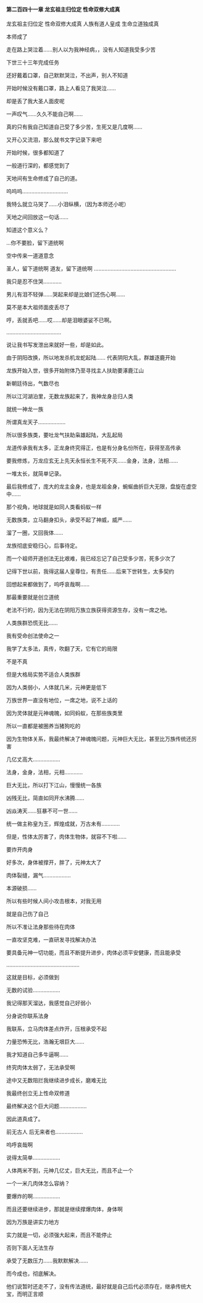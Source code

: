 #### 第二百四十一章 龙玄祖主归位定 性命双修大成真

龙玄祖主归位定
性命双修大成真
人族有道人皇成
生命立道独成真



本师成了

走在路上哭泣着……别人以为我神经病，，没有人知道我受多少苦

下世三十三年完成任务

还好戴着口罩，自己默默哭泣，不出声，别人不知道

开始时候没有戴口罩，路上人看见了我哭泣……

却是丢了我大圣人面皮呢

一声叹气……久久不能自己啊……

真的只有我自己知道自己受了多少苦，生死又是几度啊……

又开心又流泪，那么就书文字记录下来吧

开始时候，很多都知道了

一般道行深的，都感觉到了

天地间有生命修成了自己的道。

呜呜呜…………………………

我特么就立马哭了……小泪纵横，（因为本师还小呢）

天地之间回放这一句话……

知道这个意义么？

…你不要脸，留下道统啊

空中传来一道道意念

圣人，留下道统啊
道友，留下道统啊
………………………………………………


我只是忍不住哭…………

男儿有泪不轻弹……哭起来却是比娘们还伤心啊……

莫不是本大祖师面皮丢尽了

哼，丢就丢吧……哎……却是泪眼婆娑不已啊。


………………………………

说让我书写发泄出来就好一些，却是如此。

由于阴阳改换，所以地发杀机龙蛇起陆……
代表阴阳大乱，群雄逐鹿开始

龙族开始入世，很多开始附体乃至寻找主人扶助要涿鹿江山

新朝廷待出，气数尽也

所以江河湖泊里，无数龙族起来了，我神龙身总归人类

就统一神龙一族

所谓真龙天子………………

所以很多族类，要吐龙气扶助枭雄起陆，大乱起局

龙道传承我有太多，正龙身终究得正，也是有分身名份所在，获得至高传承

要我修炼，万龙应玄无上先天永恒长生不死不灭……金身，法身，法相……

一堆太长，就简单记录。

最后我修成了，庞大的龙主金身，也是龙祖金身，蜿蜒曲折巨大无限，盘旋在虚空中……

那个视角，地球就是如同人类看蚂蚁一样

无数族类，立马翻身扣头，承受不起了神威，威严……

溜了一圈，又回我体……

龙族彻底安稳归心，后事待定。



而一个祖师开道创法无比艰难，我已经忘记了自己受多少苦，死多少次了

记得下世以前，我得这届人皇尊位，有责任……后来下世转生，太多契约

回想起来都做到了，呜呼哀哉啊……

那最重要就是创立道统

老法不行的，因为无法在阴阳万族立族获得资源生存，没有一席之地。


人类族群恐慌无比……

我有受命创法使命之一

我学了太多法，真传，吹翻了天，它有它的局限

不是不真

但是大格局实势不适合人类族群

因为人类弱小，人体就几米，元神更是低下


万族世界一直没有地位，一席之地，说不上话的

因为灵体就是元神魂魄，如同蚂蚁，在那些族类里

所以一直都是被圈养当猪狗吃的

因为生物体关系，我最终解决了神魂魄问题，元神巨大无比，甚至比万族传统还厉害

几亿丈高大………………


法身，金身，法相，元相…………

巨大无比，所以打下江山，慢慢统一各族

凶残无比，简直如同开水沸腾……

凶焱涛天……狂暴不可一世……

统一做主称皇为王，辉煌成就，万古未有…………

但是，性体太厉害了，肉体生物体，就容不下啦……

要炸开肉身

好多次，身体被撑开，胖了，元神太大了

肉体裂缝，漏气………………


本源破损……

所以有些时候人间小攻击根本，对我无用

就是自己伤了自己

所以不准让法身那些待在肉体

一直攻坚克难，一直研发寻找解决办法

要具备元神一切功能，而且不断提升进步，肉体必须平安健康，而且能承受

…………………………………………

这就是目标，必须做到

无数的试验………………

我记得那天溜达，我感觉自己好弱小

分身说你联系法身

我联系，立马肉体差点炸开，压根承受不起

力量恐怖无比，浩瀚无垠巨大……

我才知道自己多牛逼啊……


终究肉体太弱了，无法承受啊


途中又无数阻拦我继续进步成长，磨难无比

我最终创立无上性命双修道

最终解决这个巨大问题………………

因此道真成了。


前无古人 后无来者也………………

呜呼哀哉啊

说得太简单………………

人体两米不到，元神几亿丈，巨大无比，而且不止一个

一个一米几肉体怎么容纳？

要爆炸的啊………………

而且还要继续进步，那就是继续撑爆肉体，身体啊

因为万族是讲实力地方

实力就是一切，必须强大起来，而且不能停止

否则下面人无法生存

承受了无数压力……我默默解决……

而今成也，彻底解决。

他们说暂时还走不了，没有传法道统，最好就是自己后代必须存在，继承传统大宝，而明正言顺

